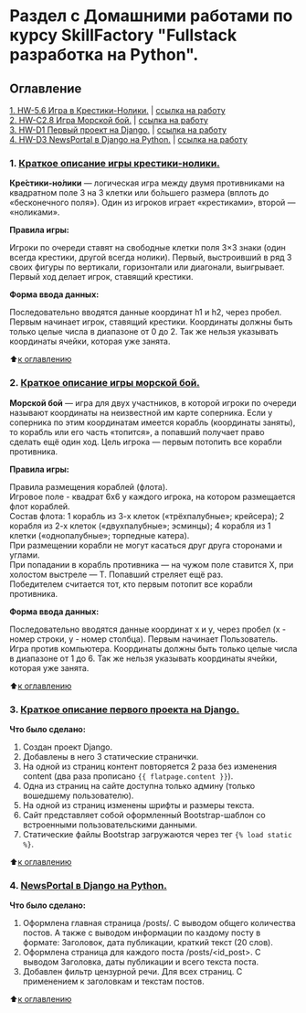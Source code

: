 # Раздел с Домашними работами по курсу SkillFactory "Fullstack разработка на Python".


## Оглавление

[1. HW-5.6 Игра в Крестики-Нолики.](#HW1)  |  [ссылка на работу](https://github.com/olpachino/SkillFactory-FPW/blob/main/HW/HW_5.6-Game-tic-tac-toe.py)  
[2. HW-C2.8 Игра Морской бой.](#HW2)  |  [ссылка на работу](https://github.com/olpachino/SkillFactory-FPW/blob/main/HW/HW-C2.8-sea_battle.py)  
[3. HW-D1 Первый проект на Django.](#HW3)  |  [ссылка на работу](https://github.com/olpachino/SkillFactory-FPW/blob/main/HW/project_test)  
[4. HW-D3 NewsPortal в Django на Python.](#HW4)  |  [ссылка на работу](https://github.com/olpachino/SkillFactory-FPW/blob/main/HW/NewsPortal)  

### <a name="HW1">1. [Краткое описание игры крестики-нолики.](https://github.com/olpachino/SkillFactory-FPW/blob/main/HW/HW_5.6-Game-tic-tac-toe.py)</a>	


**Кре́стики-но́лики** — логическая игра между двумя противниками на квадратном поле 3 на 3 клетки или бо́льшего размера (вплоть до «бесконечного поля»).
 Один из игроков играет «крестиками», второй — «ноликами».

**Правила игры:**

Игроки по очереди ставят на свободные клетки поля 3×3 знаки (один всегда крестики, другой всегда нолики).
 Первый, выстроивший в ряд 3 своих фигуры по вертикали, горизонтали или диагонали, выигрывает.
 Первый ход делает игрок, ставящий крестики.
 
 **Форма ввода данных:**
 
 Последовательно вводятся данные координат h1 и h2, через пробел. Первым начинает игрок, ставящий крестики.
 Координаты должны быть только целые числа в диапазоне от 0 до 2.
 Так же нельзя указывать координаты ячейки, которая уже занята.
 
 :arrow_up:[к оглавлению](https://github.com/olpachino/SkillFactory-FPW/blob/main/HW/README.md#Оглавление)
 
 ### <a name="HW2">2. [Краткое описание игры морской бой.](https://github.com/olpachino/SkillFactory-FPW/blob/main/HW/HW-C2.8-sea_battle.py)</a> 


**Морской бой** —  игра для двух участников, в которой игроки по очереди называют координаты на неизвестной им карте соперника. Если у соперника по этим координатам имеется корабль (координаты заняты), то корабль или его часть «топится», а попавший получает право сделать ещё один ход. Цель игрока — первым потопить все корабли противника.

**Правила игры:**

Правила размещения кораблей (флота).  
Игровое поле - квадрат 6х6 у каждого игрока, на котором размещается флот кораблей.  
Состав флота: 1 корабль из 3-х клеток («трёхпалубные»; крейсера); 2 корабля из 2-х клеток («двухпалубные»; эсминцы); 4 корабля из 1 клетки («однопалубные»; торпедные катера).  
При размещении корабли не могут касаться друг друга сторонами и углами.  
При попадании в корабль противника — на чужом поле ставится X, при холостом выстреле — T. Попавший стреляет ещё раз.  
Победителем считается тот, кто первым потопит все корабли противника. 
  
 
 **Форма ввода данных:**
 
 Последовательно вводятся данные координат x и y, через пробел (x - номер строки, y - номер столбца). Первым начинает Пользователь. Игра против компьютера.
 Координаты должны быть только целые числа в диапазоне от 1 до 6.
 Так же нельзя указывать координаты ячейки, которая уже занята.
 
 :arrow_up:[к оглавлению](https://github.com/olpachino/SkillFactory-FPW/blob/main/HW/README.md#Оглавление)
 
### <a name="HW3">3. [Краткое описание первого проекта на Django.](https://github.com/olpachino/SkillFactory-FPW/blob/main/HW/project_test)</a> 


**Что было сделано:**

1. Создан проект Django.
2. Добавлены в него 3 статические странички.
3. На одной из страниц контент повторяется 2 раза без изменения content (два раза прописано `{{ flatpage.content }}`).
4. Одна из страниц на сайте доступна только админу (только вошедшему пользователю).
5. На одной из страниц изменены шрифты и размеры текста.
6. Сайт представляет собой оформленный Bootstrap-шаблон со встроенными пользовательскими данными.
7. Статические файлы Bootstrap загружаются через тег `{% load static %}`.
 
 :arrow_up:[к оглавлению](https://github.com/olpachino/SkillFactory-FPW/blob/main/HW/README.md#Оглавление)
 
 ### <a name="HW4">4. [NewsPortal в Django на Python.](https://github.com/olpachino/SkillFactory-FPW/blob/main/HW/NewsPortal)</a> 

**Что было сделано:**

1. Оформлена главная страница /posts/. С выводом общего количества постов. А также с выводом информации по каздому посту в формате: Заголовок, дата публикации, краткий текст (20 слов). 
2. Оформлена страница для каждого поста /posts/<id_post>. С выводом Заголовка, даты публикации и всего текста поста. 
3. Добавлен фильтр цензурной речи. Для всех страниц. С применением к заголовкам и текстам постов. 

 
 :arrow_up:[к оглавлению](https://github.com/olpachino/SkillFactory-FPW/blob/main/HW/README.md#Оглавление)
